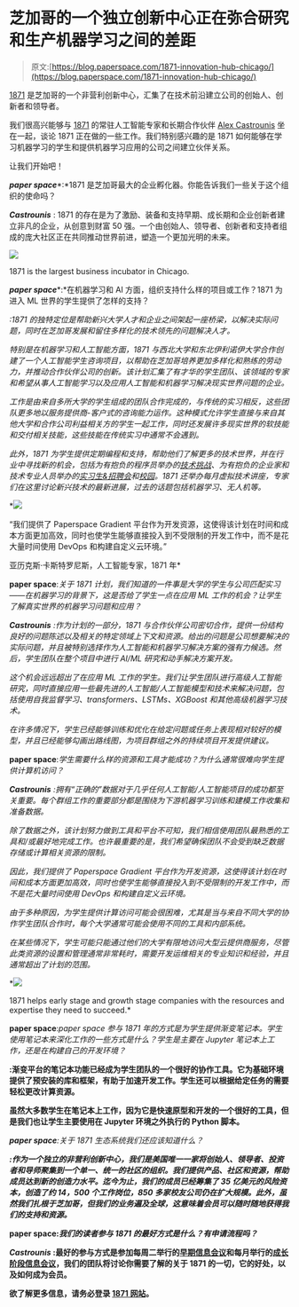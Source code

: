 # 芝加哥的一个独立创新中心正在弥合研究和生产机器学习之间的差距

> 原文:[https://blog.paperspace.com/1871-innovation-hub-chicago/](https://blog.paperspace.com/1871-innovation-hub-chicago/)

[1871](https://1871.com/) 是芝加哥的一个非营利创新中心，汇集了在技术前沿建立公司的创始人、创新者和领导者。

我们很高兴能够与 [1871](https://1871.com/) 的常驻人工智能专家和长期合作伙伴 [Alex Castrounis](https://www.whyofai.com/alex-castrounis) 坐在一起，谈论 1871 正在做的一些工作。我们特别感兴趣的是 1871 如何能够在学习机器学习的学生和提供机器学习应用的公司之间建立伙伴关系。

让我们开始吧！

***paper space****:*1871 是芝加哥最大的企业孵化器。你能告诉我们一些关于这个组织的使命吗？

***Castrounis*** : 1871 的存在是为了激励、装备和支持早期、成长期和企业创新者建立非凡的企业，从创意到财富 50 强。一个由创始人、领导者、创新者和支持者组成的庞大社区正在共同推动世界前进，塑造一个更加光明的未来。

![](../Images/67f643c26ff6600712a5f229f94c2cb4.png)

1871 is the largest business incubator in Chicago.

***paper space****:*在机器学习和 AI 方面，组织支持什么样的项目或工作？1871 为进入 ML 世界的学生提供了怎样的支持？

*:1871 的独特定位是帮助新兴大学人才和企业之间架起一座桥梁，以解决实际问题，同时在芝加哥发展和留住多样化的技术领先的问题解决人才。*

*特别是在机器学习和人工智能方面，1871 与西北大学和东北伊利诺伊大学合作创建了一个人工智能学生咨询项目，以帮助在芝加哥培养更加多样化和熟练的劳动力，并推动合作伙伴公司的创新。该计划汇集了有才华的学生团队、该领域的专家和希望从事人工智能学习以及应用人工智能和机器学习解决现实世界问题的企业。*

*工作是由来自多所大学的学生组成的团队合作完成的，与传统的实习相反，这些团队更多地以服务提供商-客户式的咨询能力运作。这种模式允许学生直接与来自其他大学和合作公司利益相关方的学生一起工作，同时还发展许多现实世界的软技能和交付相关技能，这些技能在传统实习中通常不会遇到。*

*此外，1871 为学生提供定期编程和支持，帮助他们了解更多的技术世界，并在行业中寻找新的机会，包括为有抱负的程序员举办的[技术挑战](https://1871.com/event/tech-challenge/)、为有抱负的企业家和技术专业人员举办的[实习生&招聘会](https://1871.com/event/intern-job-fair/)和[校园](https://1871.com/event/campus/)。1871 还举办每月虚拟技术讲座，专家们在这里讨论新兴技术的最新进展，过去的话题包括机器学习、无人机等。*

*![](../Images/2fe0a8ada5f0e1fe04e6d4472880d4f9.png)

“我们提供了 Paperspace Gradient 平台作为开发资源，这使得该计划在时间和成本方面更加高效，同时也使学生能够直接投入到不受限制的开发工作中，而不是花大量时间使用 DevOps 和构建自定义云环境。”

亚历克斯·卡斯特罗尼斯，人工智能专家，1871 年* 

****paper space****:*关于 1871 计划，我们知道的一件事是大学的学生与公司匹配实习——在机器学习的背景下，这是否给了学生一点在应用 ML 工作的机会？让学生了解真实世界的机器学习问题和应用？*

****Castrounis*** :作为计划的一部分，1871 与合作伙伴公司密切合作，提供一份结构良好的问题陈述以及相关的特定领域上下文和资源。给出的问题是公司想要解决的实际问题，并且被特别选择作为人工智能和机器学习解决方案的强有力候选。然后，学生团队在整个项目中进行 AI/ML 研究和动手解决方案开发。*

*这个机会远远超出了在应用 ML 工作的学生。我们让学生团队进行高级人工智能研究，同时直接应用一些最先进的人工智能/人工智能模型和技术来解决问题，包括使用自我监督学习、transformers、LSTMs、XGBoost 和其他高级机器学习技术。*

*在许多情况下，学生已经能够训练和优化在给定问题或任务上表现相对较好的模型，并且已经能够勾画出路线图，为项目群组之外的持续项目开发提供建议。*

****paper space****:*学生需要什么样的资源和工具才能成功？为什么通常很难向学生提供计算机访问？*

****Castrounis*** :拥有“正确的”数据对于几乎任何人工智能/人工智能项目的成功都至关重要。每个群组工作的重要部分都是围绕为下游机器学习训练和建模工作收集和准备数据。*

*除了数据之外，该计划努力做到工具和平台不可知，我们相信使用团队最熟悉的工具和/或最好地完成工作。也许最重要的是，我们希望确保团队不会受到缺乏数据存储或计算相关资源的限制。*

*因此，我们提供了 Paperspace Gradient 平台作为开发资源，这使得该计划在时间和成本方面更加高效，同时也使学生能够直接投入到不受限制的开发工作中，而不是花大量时间使用 DevOps 和构建自定义云环境。*

*由于多种原因，为学生提供计算访问可能会很困难，尤其是当与来自不同大学的协作学生团队合作时，每个大学通常可能会使用不同的工具和内部系统。*

*在某些情况下，学生可能只能通过他们的大学有限地访问大型云提供商服务，尽管此类资源的设置和管理通常非常耗时，需要开发运维相关的专业知识和经验，并且通常超出了计划的范围。*

*![](../Images/999e86e691f0e20c1f04b76eb722619b.png)

1871 helps early stage and growth stage companies with the resources and expertise they need to succeed.* 

****paper space****:*paper space 参与 1871 年的方式是为学生提供渐变笔记本。学生使用笔记本来深化工作的一些方式是什么？学生是主要在 Jupyter 笔记本上工作，还是在构建自己的开发环境？*

**:渐变平台的笔记本功能已经成为学生团队的一个很好的协作工具。它为基础环境提供了预安装的库和框架，有助于加速开发工作。学生还可以根据给定任务的需要轻松更改计算资源。**

**虽然大多数学生在笔记本上工作，因为它是快速原型和开发的一个很好的工具，但是我们也让学生主要使用在 Jupyter 环境之外执行的 Python 脚本。**

*****paper space****:*关于 1871 生态系统我们还应该知道什么？**

***:作为一个独立的非营利创新中心，我们是美国唯一一家将创始人、领导者、投资者和导师聚集到一个单一、统一的社区的组织。我们提供产品、社区和资源，帮助成员达到新的创造力水平。迄今为止，我们的成员已经筹集了 35 亿美元的风险资本，创造了约 14，500 个工作岗位，850 多家校友公司仍在扩大规模。此外，虽然我们扎根于芝加哥，但我们的业务遍及全球，这意味着会员可以随时随地获得我们的支持和资源。***

******paper space****:*我们的读者参与 1871 的最好方式是什么？有申请流程吗？***

*****Castrounis*** :最好的参与方式是参加每周二举行的[早期信息会议](https://1871.com/event/early-stage-info-session-rolling/)和每月举行的[成长阶段信息会议](https://1871.com/event/growth-stage-info-session/)，我们的团队将讨论你需要了解的关于 1871 的一切，它的好处，以及如何成为会员。**

**欲了解更多信息，请务必登录 [1871 网站](https://1871.com/)。**